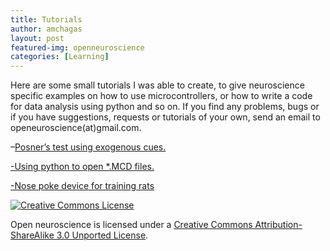 ```yaml
---
title: Tutorials
author: amchagas
layout: post
featured-img: openneuroscience
categories: [Learning]
---
```


Here are some small tutorials I was able to create, to give neuroscience specific examples on how to use microcontrollers, or how to write a code for data analysis using python and so on. If you find any problems, bugs or if you have suggestions, requests or tutorials of your own, send an email to openeuroscience(at)gmail.com.

&#8211;[Posner&#8217;s test using exogenous cues.](http://openeuroscience.wordpress.com/tutorials/human-psychophysics-using-arduino/ "Human psychophysics using Arduino")

[-Using python to open *.MCD files.](http://openeuroscience.wordpress.com/tutorials/opening-mcd-files-with-python/ "Opening MCD files with python")

[-Nose poke device for training rats](http://openeuroscience.wordpress.com/tutorials/nose-poke-device-for-rats-using-arduino-and-3d-printed-parts/ "Nose poke device for rats using arduino and 3d printed parts")

<a href="http://creativecommons.org/licenses/by-sa/3.0/deed.en_US" rel="license"><img style="border-width:0;" src="https://i2.wp.com/i.creativecommons.org/l/by-sa/3.0/88x31.png?w=800" alt="Creative Commons License" data-recalc-dims="1" /></a>

Open neuroscience is licensed under a <a href="http://creativecommons.org/licenses/by-sa/3.0/deed.en_US" rel="license">Creative Commons Attribution-ShareAlike 3.0 Unported License</a>.

